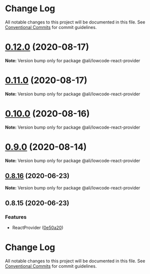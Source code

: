 # Change Log

All notable changes to this project will be documented in this file.
See [Conventional Commits](https://conventionalcommits.org) for commit guidelines.

<a name="0.12.0"></a>
# [0.12.0](https://gitlab.alibaba-inc.com/ali-lowcode/ali-lowcode-engine/compare/@ali/lowcode-react-provider@0.10.0...@ali/lowcode-react-provider@0.12.0) (2020-08-17)




**Note:** Version bump only for package @ali/lowcode-react-provider

<a name="0.11.0"></a>
# [0.11.0](https://gitlab.alibaba-inc.com/ali-lowcode/ali-lowcode-engine/compare/@ali/lowcode-react-provider@0.10.0...@ali/lowcode-react-provider@0.11.0) (2020-08-17)




**Note:** Version bump only for package @ali/lowcode-react-provider

<a name="0.10.0"></a>
# [0.10.0](https://gitlab.alibaba-inc.com/ali-lowcode/ali-lowcode-engine/compare/@ali/lowcode-react-provider@0.9.0...@ali/lowcode-react-provider@0.10.0) (2020-08-16)




**Note:** Version bump only for package @ali/lowcode-react-provider

<a name="0.9.0"></a>
# [0.9.0](https://gitlab.alibaba-inc.com/ali-lowcode/ali-lowcode-engine/compare/@ali/lowcode-react-provider@0.8.16...@ali/lowcode-react-provider@0.9.0) (2020-08-14)




**Note:** Version bump only for package @ali/lowcode-react-provider

<a name="0.8.16"></a>
## [0.8.16](https://gitlab.alibaba-inc.com/ali-lowcode/ali-lowcode-engine/compare/@ali/lowcode-react-provider@0.8.15...@ali/lowcode-react-provider@0.8.16) (2020-06-23)




**Note:** Version bump only for package @ali/lowcode-react-provider

<a name="0.8.15"></a>
## 0.8.15 (2020-06-23)


### Features

* ReactProvider ([0e50a20](https://gitlab.alibaba-inc.com/ali-lowcode/ali-lowcode-engine/commit/0e50a20))




# Change Log

All notable changes to this project will be documented in this file.
See [Conventional Commits](https://conventionalcommits.org) for commit guidelines.
